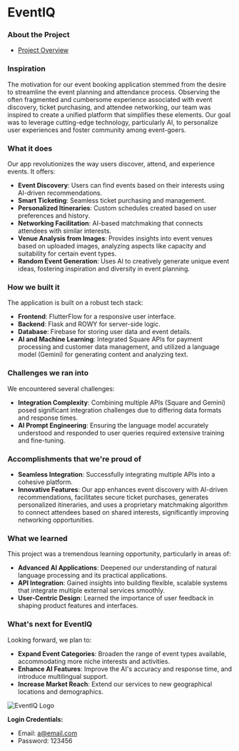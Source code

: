 # EventIQ

### About the Project
- [Project Overview](https://drive.google.com/file/d/1PF3R0wBjrNUkqlOAMNE0TCCY2vFfbP2D/view?usp=sharing)

### Inspiration
The motivation for our event booking application stemmed from the desire to streamline the event planning and attendance process. Observing the often fragmented and cumbersome experience associated with event discovery, ticket purchasing, and attendee networking, our team was inspired to create a unified platform that simplifies these elements. Our goal was to leverage cutting-edge technology, particularly AI, to personalize user experiences and foster community among event-goers.

### What it does
Our app revolutionizes the way users discover, attend, and experience events. It offers:

- **Event Discovery**: Users can find events based on their interests using AI-driven recommendations.
- **Smart Ticketing**: Seamless ticket purchasing and management.
- **Personalized Itineraries**: Custom schedules created based on user preferences and history.
- **Networking Facilitation**: AI-based matchmaking that connects attendees with similar interests.
- **Venue Analysis from Images**: Provides insights into event venues based on uploaded images, analyzing aspects like capacity and suitability for certain event types.
- **Random Event Generation**: Uses AI to creatively generate unique event ideas, fostering inspiration and diversity in event planning.

### How we built it
The application is built on a robust tech stack:

- **Frontend**: FlutterFlow for a responsive user interface.
- **Backend**: Flask and ROWY for server-side logic.
- **Database**: Firebase for storing user data and event details.
- **AI and Machine Learning**: Integrated Square APIs for payment processing and customer data management, and utilized a language model (Gemini) for generating content and analyzing text.

### Challenges we ran into
We encountered several challenges:

- **Integration Complexity**: Combining multiple APIs (Square and Gemini) posed significant integration challenges due to differing data formats and response times.
- **AI Prompt Engineering**: Ensuring the language model accurately understood and responded to user queries required extensive training and fine-tuning.

### Accomplishments that we're proud of
- **Seamless Integration**: Successfully integrating multiple APIs into a cohesive platform.
- **Innovative Features**: Our app enhances event discovery with AI-driven recommendations, facilitates secure ticket purchases, generates personalized itineraries, and uses a proprietary matchmaking algorithm to connect attendees based on shared interests, significantly improving networking opportunities.

### What we learned
This project was a tremendous learning opportunity, particularly in areas of:

- **Advanced AI Applications**: Deepened our understanding of natural language processing and its practical applications.
- **API Integration**: Gained insights into building flexible, scalable systems that integrate multiple external services smoothly.
- **User-Centric Design**: Learned the importance of user feedback in shaping product features and interfaces.

### What's next for EventIQ
Looking forward, we plan to:

- **Expand Event Categories**: Broaden the range of event types available, accommodating more niche interests and activities.
- **Enhance AI Features**: Improve the AI's accuracy and response time, and introduce multilingual support.
- **Increase Market Reach**: Extend our services to new geographical locations and demographics.

![EventIQ Logo]([insert_logo_url_here](https://ibb.co/gvXMHc4))

**Login Credentials:**
- Email: a@email.com
- Password: 123456
